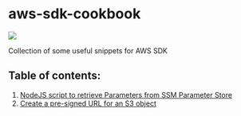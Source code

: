 # aws-sdk-cookbook

![](https://i.imgur.com/bPQItee.png)

Collection of some useful snippets for AWS SDK

## Table of contents:
1. [NodeJS script to retrieve Parameters from SSM Parameter Store](./get-parameters-from-ssm/)
2. [Create a pre-signed URL for an S3 object](./s3-create-pre-signed-url/)
